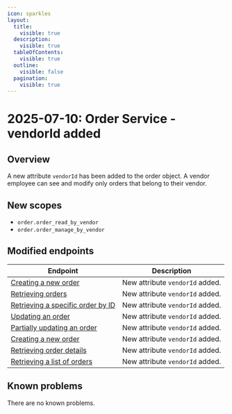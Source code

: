 ```yaml
---
icon: sparkles
layout:
  title:
    visible: true
  description:
    visible: true
  tableOfContents:
    visible: true
  outline:
    visible: false
  pagination:
    visible: true
---
```


# 2025-07-10: Order Service - vendorId added

## Overview

A new attribute `vendorId` has been added to the order object. A vendor employee can see and modify only orders that belong to their vendor.

## New scopes
- `order.order_read_by_vendor`
- `order.order_manage_by_vendor` 

## Modified endpoints

| Endpoint                                                                                                                                                                                            | Description                     |
|-----------------------------------------------------------------------------------------------------------------------------------------------------------------------------------------------------|---------------------------------|
| [Creating a new order](https://developer.emporix.io/api-guides-and-references/orders/order/api-reference/orders-tenant-managed#post-order-v2-tenant-salesorders)                                    | New attribute `vendorId` added. |
| [Retrieving orders](https://developer.emporix.io/api-references/api-guides-and-references/orders/order/api-reference/orders-tenant-managed)                                                         | New attribute `vendorId` added. |
| [Retrieving a specific order by ID](https://developer.emporix.io/api-references/api-guides-and-references/orders/order/api-reference/orders-tenant-managed#get-order-v2-tenant-salesorders-orderid) | New attribute `vendorId` added. |
| [Updating an order](https://developer.emporix.io/api-references/api-guides-and-references/orders/order/api-reference/orders-tenant-managed#put-order-v2-tenant-salesorders-orderid)                 | New attribute `vendorId` added. |
| [Partially updating an order](https://developer.emporix.io/api-references/api-guides-and-references/orders/order/api-reference/orders-tenant-managed#patch-order-v2-tenant-salesorders-orderid)     | New attribute `vendorId` added. |
| [Creating a new order](https://developer.emporix.io/api-references/api-guides-and-references/orders/order/api-reference/orders-customer-managed#post-order-v2-tenant-orders)                        | New attribute `vendorId` added. |
| [Retrieving order details](https://developer.emporix.io/api-references/api-guides-and-references/orders/order/api-reference/orders-customer-managed#get-order-v2-tenant-orders-orderid)             | New attribute `vendorId` added. |
| [Retrieving a list of orders](https://developer.emporix.io/api-references/api-guides-and-references/orders/order/api-reference/orders-customer-managed#get-order-v2-tenant-orders)                  | New attribute `vendorId` added. |

## Known problems

There are no known problems.
